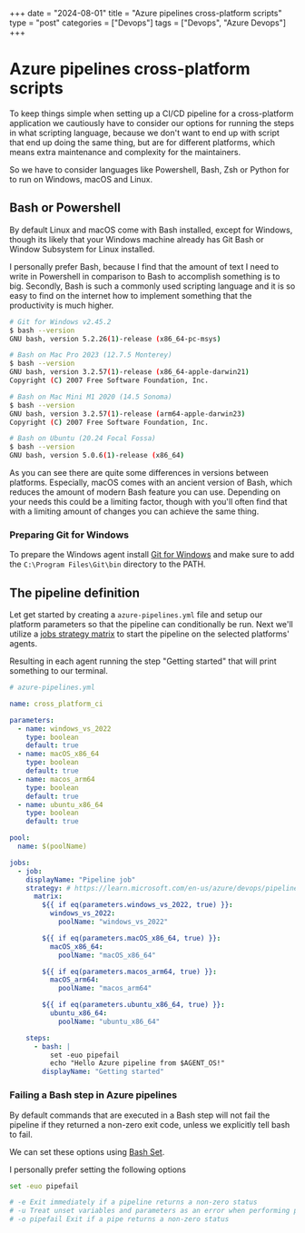 +++
date = "2024-08-01"
title = "Azure pipelines cross-platform scripts"
type = "post"
categories = ["Devops"]
tags = ["Devops", "Azure Devops"]
+++

# Azure pipelines cross-platform scripts

To keep things simple when setting up a CI/CD pipeline for a cross-platform application we cautiously have to consider our options for running the steps in what scripting language, because we don't want to end up with script that end up doing the same thing, but are for different platforms, which means extra maintenance and complexity for the maintainers.

So we have to consider languages like Powershell, Bash, Zsh or Python for to run on Windows, macOS and Linux. 


## Bash or Powershell

By default Linux and macOS come with Bash installed, except for Windows, though its likely that your Windows machine already has Git Bash or Window Subsystem for Linux installed.

I personally prefer Bash, because I find that the amount of text I need to write in Powershell in comparison to Bash to accomplish something is to big. Secondly, Bash is such a commonly used
scripting language and it is so easy to find on the internet how to implement something that the productivity is much higher.

```sh
# Git for Windows v2.45.2
$ bash --version
GNU bash, version 5.2.26(1)-release (x86_64-pc-msys)

# Bash on Mac Pro 2023 (12.7.5 Monterey)
$ bash --version
GNU bash, version 3.2.57(1)-release (x86_64-apple-darwin21)
Copyright (C) 2007 Free Software Foundation, Inc.

# Bash on Mac Mini M1 2020 (14.5 Sonoma)
$ bash --version
GNU bash, version 3.2.57(1)-release (arm64-apple-darwin23)
Copyright (C) 2007 Free Software Foundation, Inc.

# Bash on Ubuntu (20.24 Focal Fossa)
$ bash --version
GNU bash, version 5.0.6(1)-release (x86_64)
```

As you can see there are quite some differences in versions between platforms. Especially, macOS comes with an ancient version of Bash, which reduces the amount of modern Bash feature you can use. Depending on your needs this could be a limiting factor, though with you'll often find that with a limiting amount of changes you can achieve the same thing.

### Preparing Git for Windows

To prepare the Windows agent install [Git for Windows](https://git-scm.com/download/win) and make sure to add the `C:\Program Files\Git\bin` directory to the PATH.

## The pipeline definition

Let get started by creating a `azure-pipelines.yml` file and setup our platform parameters so that the pipeline can conditionally be run. Next we'll utilize a [jobs strategy matrix](https://learn.microsoft.com/en-us/azure/devops/pipelines/yaml-schema/jobs-job-strategy?view=azure-pipelines#build-on-multiple-platforms) to start the pipeline on the selected platforms' agents. 

Resulting in each agent running the step "Getting started" that will print something to our terminal.

```yml
# azure-pipelines.yml

name: cross_platform_ci

parameters:
  - name: windows_vs_2022
    type: boolean
    default: true
  - name: macOS_x86_64
    type: boolean
    default: true
  - name: macos_arm64
    type: boolean
    default: true
  - name: ubuntu_x86_64
    type: boolean
    default: true

pool:
  name: $(poolName)

jobs:
  - job:
    displayName: "Pipeline job"
    strategy: # https://learn.microsoft.com/en-us/azure/devops/pipelines/yaml-schema/jobs-job-strategy
      matrix:
        ${{ if eq(parameters.windows_vs_2022, true) }}:
          windows_vs_2022:
            poolName: "windows_vs_2022"

        ${{ if eq(parameters.macOS_x86_64, true) }}:
          macOS_x86_64:
            poolName: "macOS_x86_64"

        ${{ if eq(parameters.macos_arm64, true) }}:
          macOS_arm64:
            poolName: "macos_arm64"

        ${{ if eq(parameters.ubuntu_x86_64, true) }}:
          ubuntu_x86_64:
            poolName: "ubuntu_x86_64"

    steps:
      - bash: |
          set -euo pipefail
          echo "Hello Azure pipeline from $AGENT_OS!"
        displayName: "Getting started"
```

### Failing a Bash step in Azure pipelines

By default commands that are executed in a Bash step will not fail the pipeline if they returned a non-zero exit code, unless we explicitly tell bash to fail.

We can set these options using [Bash Set](https://www.gnu.org/software/bash/manual/html_node/The-Set-Builtin.html).

I personally prefer setting the following options

```sh
set -euo pipefail

# -e Exit immediately if a pipeline returns a non-zero status
# -u Treat unset variables and parameters as an error when performing parameter expansion.
# -o pipefail Exit if a pipe returns a non-zero status
```

